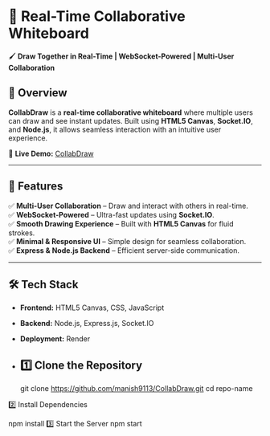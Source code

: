 # 🎨 Real-Time Collaborative Whiteboard  

🖌 **Draw Together in Real-Time | WebSocket-Powered | Multi-User Collaboration**  

## 📌 Overview  
**CollabDraw** is a **real-time collaborative whiteboard** where multiple users can draw and see instant updates. Built using **HTML5 Canvas**, **Socket.IO**, and **Node.js**, it allows seamless interaction with an intuitive user experience.  

🔗 **Live Demo:** [CollabDraw](https://collabdraw.onrender.com)  

---

## 🚀 Features  
✅ **Multi-User Collaboration** – Draw and interact with others in real-time.  
✅ **WebSocket-Powered** – Ultra-fast updates using **Socket.IO**.  
✅ **Smooth Drawing Experience** – Built with **HTML5 Canvas** for fluid strokes.  
✅ **Minimal & Responsive UI** – Simple design for seamless collaboration.  
✅ **Express & Node.js Backend** – Efficient server-side communication.  

---

## 🛠️ Tech Stack  
- **Frontend:** HTML5 Canvas, CSS, JavaScript  
- **Backend:** Node.js, Express.js, Socket.IO  
- **Deployment:** Render

- ## 1️⃣ Clone the Repository  
  git clone https://github.com/manish9113/CollabDraw.git
  cd repo-name

2️⃣ Install Dependencies

 npm install
3️⃣ Start the Server
 npm start


